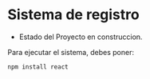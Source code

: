 <h1>Sistema de registro</h1>

- Estado del Proyecto en construccion.

 Para ejecutar el sistema, debes poner:
  
```npm install react```
